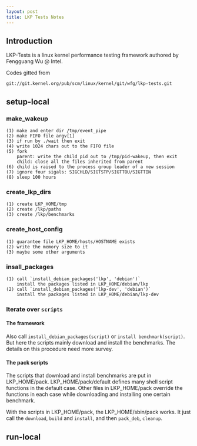 ```yaml
---
layout: post
title: LKP Tests Notes
---
```




## Introduction

LKP-Tests is a linux kernel performance testing framework authored by Fengguang Wu @ Intel.

Codes gitted from

`git://git.kernel.org/pub/scm/linux/kernel/git/wfg/lkp-tests.git`

## setup-local

### make_wakeup

	(1) make and enter dir /tmp/event_pipe
	(2) make FIFO file argv[1]
	(3) if run by ./wait then exit
	(4) write 1024 chars out to the FIFO file
	(5) fork
		parent: write the child pid out to /tmp/pid-wakeup, then exit
		child: close all the files inherited from parent
	(6) child is raised to the process group leader of a new session
	(7) ignore four sigals: SIGCHLD/SIGTSTP/SIGTTOU/SIGTTIN
	(8) sleep 100 hours

### create_lkp_dirs

	(1) create LKP_HOME/tmp
	(2) create /lkp/paths
	(3) create /lkp/benchmarks

### create_host_config

	(1) guarantee file LKP_HOME/hosts/HOSTNAME exists
	(2) write the memory size to it
	(3) maybe some other arguments

### insall_packages

	(1) call `install_debian_packages('lkp', 'debian')`
		install the packages listed in LKP_HOME/debian/lkp
	(2) call `install_debian_packages('lkp-dev', 'debian')`
		install the packages listed in LKP_HOME/debian/lkp-dev

### Iterate over `scripts`

#### The framework

Also call `install_debian_packages(script)` or `install benchmark(script)`. But here the scripts mainly download and install the benchmarks. The details on this procedure need more survey.

#### The pack scripts

The scripts that download and install benchmarks are put in LKP_HOME/pack. LKP_HOME/pack/default defines many shell script functions in the default case. Other files in LKP_HOME/pack override the functions in each case while downloading and installing one certain benchmark.

With the scripts in LKP_HOME/pack, the LKP_HOME/sbin/pack works. It just call the `download`, `build` and `install`, and then `pack_deb`, `cleanup`.

## run-local


